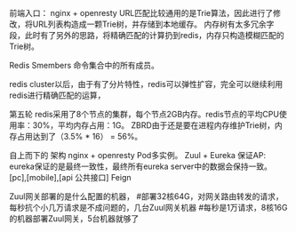 

前端入口： nginx + openresty
    URL匹配比较通用的是Trie算法，因此进行了修改，将URL列表构造成一颗Trie树，并存储到本地缓存。
    内存树有太多冗余字段，此时有了另外的思路，将精确匹配的计算扔到redis，内存只构造模糊匹配的Trie树。

Redis Smembers 命令集合中的所有成员。


redis cluster以后，由于有了分片特性，redis可以弹性扩容，完全可以继续利用redis进行精确匹配的运算，

第五轮
redis采用了8个节点的集群，每个节点2GB内存。redis节点的平均CPU使用率：30%，平均内存占用：1G。
    ZBRD由于还是要在进程内存维护Trie树，内存占用达到了（3.5% * 16） = 56%。

自上而下的  架构
nginx + openresty
  Pod多实例。
    Zuul    +   Eureka  保证AP: eureka保证的是最终一致性，最终所有eureka server中的数据会保持一致。
[pc],[mobile],[api 公共接口]
    Feign
   
   
Zuul网关部署的是什么配置的机器，
  #部署32核64G，对网关路由转发的请求，每秒抗个小几万请求是不成问题的，几台Zuul网关机器
  #每秒是1万请求，8核16G的机器部署Zuul网关，5台机器就够了
    